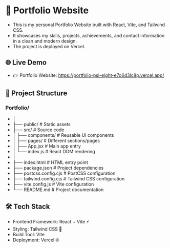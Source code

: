 # 🚀 Portfolio Website
- This is my personal Portfolio Website built with React, Vite, and Tailwind CSS.
- It showcases my skills, projects, achievements, and contact information in a clean and modern design.
- The project is deployed on Vercel.

## 🌐 Live Demo
- 👉 Portfolio Website: https://portfolio-psi-eight-e7o6d3lc8p.vercel.app/

## 📂 Project Structure

### Portfolio/
- │
- ├── public/ # Static assets
- ├── src/ # Source code
- │ ├── components/ # Reusable UI components
- │ ├── pages/ # Different sections/pages
- │ ├── App.jsx # Main app entry
- │ └── index.js # React DOM rendering
- │
- ├── index.html # HTML entry point
- ├── package.json # Project dependencies
- ├── postcss.config.cjs # PostCSS configuration
- ├── tailwind.config.cjs # Tailwind CSS configuration
- ├── vite.config.js # Vite configuration
- └── README.md # Project documentation

## 🛠️ Tech Stack
- Frontend Framework: React + Vite ⚡
- Styling: Tailwind CSS 🎨
- Build Tool: Vite
- Deployment: Vercel 🌐




